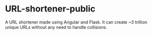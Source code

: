 # URL-shortener-public
A URL shortener made using Angular and Flask. It can create ~3 trillion unique URLs without any need to handle collisions.
